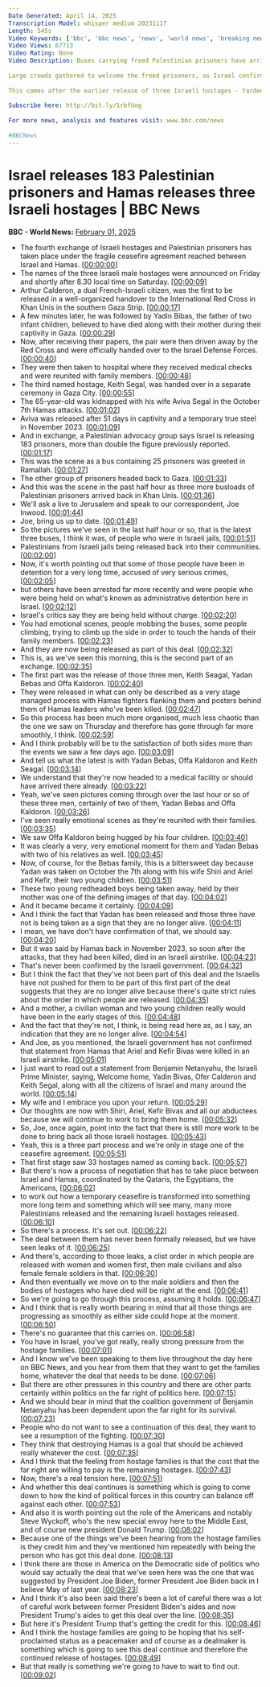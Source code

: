 ```yaml
---
Date Generated: April 14, 2025
Transcription Model: whisper medium 20231117
Length: 545s
Video Keywords: ['bbc', 'bbc news', 'news', 'world news', 'breaking news', 'us news', 'world', 'america', 'usa', 'usa news', 'india news']
Video Views: 67713
Video Rating: None
Video Description: Buses carrying freed Palestinian prisoners have arrived in the occupied West Bank and the Gaza Strip after leaving Israeli prisons.
 
Large crowds gathered to welcome the freed prisoners, as Israel confirmed all 183 people due to be freed today have been released.
 
This comes after the earlier release of three Israeli hostages - Yarden Bibas, Ofer Kalderon and Keith Siegel - as part of the ceasefire deal between Israel and Hamas that began on 19 January.
 
Subscribe here: http://bit.ly/1rbfUog
 
For more news, analysis and features visit: www.bbc.com/news
 
#BBCNews
---
```


# Israel releases 183 Palestinian prisoners and Hamas releases three Israeli hostages | BBC News
**BBC - World News:** [February 01, 2025](https://www.youtube.com/watch?v=keyZl1Ut3d4)
*  The fourth exchange of Israeli hostages and Palestinian prisoners has taken place under the fragile ceasefire agreement reached between Israel and Hamas. [[00:00:00](https://www.youtube.com/watch?v=keyZl1Ut3d4&t=0.0s)]
*  The names of the three Israeli male hostages were announced on Friday and shortly after 8.30 local time on Saturday. [[00:00:09](https://www.youtube.com/watch?v=keyZl1Ut3d4&t=9.0s)]
*  Arthur Calderon, a dual French-Israeli citizen, was the first to be released in a well-organized handover to the International Red Cross in Khan Unis in the southern Gaza Strip. [[00:00:17](https://www.youtube.com/watch?v=keyZl1Ut3d4&t=17.0s)]
*  A few minutes later, he was followed by Yadin Bibas, the father of two infant children, believed to have died along with their mother during their captivity in Gaza. [[00:00:29](https://www.youtube.com/watch?v=keyZl1Ut3d4&t=29.0s)]
*  Now, after receiving their papers, the pair were then driven away by the Red Cross and were officially handed over to the Israel Defense Forces. [[00:00:40](https://www.youtube.com/watch?v=keyZl1Ut3d4&t=40.0s)]
*  They were then taken to hospital where they received medical checks and were reunited with family members. [[00:00:48](https://www.youtube.com/watch?v=keyZl1Ut3d4&t=48.0s)]
*  The third named hostage, Keith Segal, was handed over in a separate ceremony in Gaza City. [[00:00:55](https://www.youtube.com/watch?v=keyZl1Ut3d4&t=55.0s)]
*  The 65-year-old was kidnapped with his wife Aviva Segal in the October 7th Hamas attacks. [[00:01:02](https://www.youtube.com/watch?v=keyZl1Ut3d4&t=62.0s)]
*  Aviva was released after 51 days in captivity and a temporary true steel in November 2023. [[00:01:09](https://www.youtube.com/watch?v=keyZl1Ut3d4&t=69.0s)]
*  And in exchange, a Palestinian advocacy group says Israel is releasing 183 prisoners, more than double the figure previously reported. [[00:01:17](https://www.youtube.com/watch?v=keyZl1Ut3d4&t=77.0s)]
*  This was the scene as a bus containing 25 prisoners was greeted in Ramallah. [[00:01:27](https://www.youtube.com/watch?v=keyZl1Ut3d4&t=87.0s)]
*  The other group of prisoners headed back to Gaza. [[00:01:33](https://www.youtube.com/watch?v=keyZl1Ut3d4&t=93.0s)]
*  And this was the scene in the past half hour as three more busloads of Palestinian prisoners arrived back in Khan Unis. [[00:01:36](https://www.youtube.com/watch?v=keyZl1Ut3d4&t=96.0s)]
*  We'll ask a live to Jerusalem and speak to our correspondent, Joe Inwood. [[00:01:44](https://www.youtube.com/watch?v=keyZl1Ut3d4&t=104.0s)]
*  Joe, bring us up to date. [[00:01:49](https://www.youtube.com/watch?v=keyZl1Ut3d4&t=109.0s)]
*  So the pictures we've seen in the last half hour or so, that is the latest three buses, I think it was, of people who were in Israeli jails, [[00:01:51](https://www.youtube.com/watch?v=keyZl1Ut3d4&t=111.0s)]
*  Palestinians from Israeli jails being released back into their communities. [[00:02:00](https://www.youtube.com/watch?v=keyZl1Ut3d4&t=120.0s)]
*  Now, it's worth pointing out that some of those people have been in detention for a very long time, accused of very serious crimes, [[00:02:05](https://www.youtube.com/watch?v=keyZl1Ut3d4&t=125.0s)]
*  but others have been arrested far more recently and were people who were being held on what's known as administrative detention here in Israel. [[00:02:12](https://www.youtube.com/watch?v=keyZl1Ut3d4&t=132.0s)]
*  Israel's critics say they are being held without charge. [[00:02:20](https://www.youtube.com/watch?v=keyZl1Ut3d4&t=140.0s)]
*  You had emotional scenes, people mobbing the buses, some people climbing, trying to climb up the side in order to touch the hands of their family members. [[00:02:23](https://www.youtube.com/watch?v=keyZl1Ut3d4&t=143.0s)]
*  And they are now being released as part of this deal. [[00:02:32](https://www.youtube.com/watch?v=keyZl1Ut3d4&t=152.0s)]
*  This is, as we've seen this morning, this is the second part of an exchange. [[00:02:35](https://www.youtube.com/watch?v=keyZl1Ut3d4&t=155.0s)]
*  The first part was the release of those three men, Keith Seagal, Yadan Bebas and Offa Kaldoron. [[00:02:40](https://www.youtube.com/watch?v=keyZl1Ut3d4&t=160.0s)]
*  They were released in what can only be described as a very stage managed process with Hamas fighters flanking them and posters behind them of Hamas leaders who've been killed. [[00:02:47](https://www.youtube.com/watch?v=keyZl1Ut3d4&t=167.0s)]
*  So this process has been much more organised, much less chaotic than the one we saw on Thursday and therefore has gone through far more smoothly, I think. [[00:02:59](https://www.youtube.com/watch?v=keyZl1Ut3d4&t=179.0s)]
*  And I think probably will be to the satisfaction of both sides more than the events we saw a few days ago. [[00:03:09](https://www.youtube.com/watch?v=keyZl1Ut3d4&t=189.0s)]
*  And tell us what the latest is with Yadan Bebas, Offa Kaldoron and Keith Seagal. [[00:03:14](https://www.youtube.com/watch?v=keyZl1Ut3d4&t=194.0s)]
*  We understand that they're now headed to a medical facility or should have arrived there already. [[00:03:22](https://www.youtube.com/watch?v=keyZl1Ut3d4&t=202.0s)]
*  Yeah, we've seen pictures coming through over the last hour or so of these three men, certainly of two of them, Yadan Bebas and Offa Kaldoron. [[00:03:26](https://www.youtube.com/watch?v=keyZl1Ut3d4&t=206.0s)]
*  I've seen really emotional scenes as they're reunited with their families. [[00:03:35](https://www.youtube.com/watch?v=keyZl1Ut3d4&t=215.0s)]
*  We saw Offa Kaldoron being hugged by his four children. [[00:03:40](https://www.youtube.com/watch?v=keyZl1Ut3d4&t=220.0s)]
*  It was clearly a very, very emotional moment for them and Yadan Bebas with two of his relatives as well. [[00:03:45](https://www.youtube.com/watch?v=keyZl1Ut3d4&t=225.0s)]
*  Now, of course, for the Bebas family, this is a bittersweet day because Yadan was taken on October the 7th along with his wife Shiri and Ariel and Kefir, their two young children. [[00:03:51](https://www.youtube.com/watch?v=keyZl1Ut3d4&t=231.0s)]
*  These two young redheaded boys being taken away, held by their mother was one of the defining images of that day. [[00:04:02](https://www.youtube.com/watch?v=keyZl1Ut3d4&t=242.0s)]
*  And it became became it certainly. [[00:04:09](https://www.youtube.com/watch?v=keyZl1Ut3d4&t=249.0s)]
*  And I think the fact that Yadan has been released and those three have not is being taken as a sign that they are no longer alive. [[00:04:11](https://www.youtube.com/watch?v=keyZl1Ut3d4&t=251.0s)]
*  I mean, we have don't have confirmation of that, we should say. [[00:04:20](https://www.youtube.com/watch?v=keyZl1Ut3d4&t=260.0s)]
*  But it was said by Hamas back in November 2023, so soon after the attacks, that they had been killed, died in an Israeli airstrike. [[00:04:23](https://www.youtube.com/watch?v=keyZl1Ut3d4&t=263.0s)]
*  That's never been confirmed by the Israeli government. [[00:04:32](https://www.youtube.com/watch?v=keyZl1Ut3d4&t=272.0s)]
*  But I think the fact that they've not been part of this deal and the Israelis have not pushed for them to be part of this first part of the deal suggests that they are no longer alive because there's quite strict rules about the order in which people are released. [[00:04:35](https://www.youtube.com/watch?v=keyZl1Ut3d4&t=275.0s)]
*  And a mother, a civilian woman and two young children really would have been in the early stages of this. [[00:04:48](https://www.youtube.com/watch?v=keyZl1Ut3d4&t=288.0s)]
*  And the fact that they're not, I think, is being read here as, as I say, an indication that they are no longer alive. [[00:04:54](https://www.youtube.com/watch?v=keyZl1Ut3d4&t=294.0s)]
*  And Joe, as you mentioned, the Israeli government has not confirmed that statement from Hamas that Ariel and Kefir Bivas were killed in an Israeli airstrike. [[00:05:01](https://www.youtube.com/watch?v=keyZl1Ut3d4&t=301.0s)]
*  I just want to read out a statement from Benjamin Netanyahu, the Israeli Prime Minister, saying, Welcome home, Yadin Bivas, Ofer Calderon and Keith Segal, along with all the citizens of Israel and many around the world. [[00:05:14](https://www.youtube.com/watch?v=keyZl1Ut3d4&t=314.0s)]
*  My wife and I embrace you upon your return. [[00:05:29](https://www.youtube.com/watch?v=keyZl1Ut3d4&t=329.0s)]
*  Our thoughts are now with Shiri, Ariel, Kefir Bivas and all our abductees because we will continue to work to bring them home. [[00:05:32](https://www.youtube.com/watch?v=keyZl1Ut3d4&t=332.0s)]
*  So, Joe, once again, point into the fact that there is still more work to be done to bring back all those Israeli hostages. [[00:05:43](https://www.youtube.com/watch?v=keyZl1Ut3d4&t=343.0s)]
*  Yeah, this is a three part process and we're only in stage one of the ceasefire agreement. [[00:05:51](https://www.youtube.com/watch?v=keyZl1Ut3d4&t=351.0s)]
*  That first stage saw 33 hostages named as coming back. [[00:05:57](https://www.youtube.com/watch?v=keyZl1Ut3d4&t=357.0s)]
*  But there's now a process of negotiation that has to take place between Israel and Hamas, coordinated by the Qataris, the Egyptians, the Americans, [[00:06:02](https://www.youtube.com/watch?v=keyZl1Ut3d4&t=362.0s)]
*  to work out how a temporary ceasefire is transformed into something more long term and something which will see many, many more Palestinians released and the remaining Israeli hostages released. [[00:06:10](https://www.youtube.com/watch?v=keyZl1Ut3d4&t=370.0s)]
*  So there's a process. It's set out. [[00:06:22](https://www.youtube.com/watch?v=keyZl1Ut3d4&t=382.0s)]
*  The deal between them has never been formally released, but we have seen leaks of it. [[00:06:25](https://www.youtube.com/watch?v=keyZl1Ut3d4&t=385.0s)]
*  And there's, according to those leaks, a clist order in which people are released with women and women first, then male civilians and also female female soldiers in that. [[00:06:30](https://www.youtube.com/watch?v=keyZl1Ut3d4&t=390.0s)]
*  And then eventually we move on to the male soldiers and then the bodies of hostages who have died will be right at the end. [[00:06:41](https://www.youtube.com/watch?v=keyZl1Ut3d4&t=401.0s)]
*  So we're going to go through this process, assuming it holds. [[00:06:47](https://www.youtube.com/watch?v=keyZl1Ut3d4&t=407.0s)]
*  And I think that is really worth bearing in mind that all those things are progressing as smoothly as either side could hope at the moment. [[00:06:50](https://www.youtube.com/watch?v=keyZl1Ut3d4&t=410.0s)]
*  There's no guarantee that this carries on. [[00:06:58](https://www.youtube.com/watch?v=keyZl1Ut3d4&t=418.0s)]
*  You have in Israel, you've got really, really strong pressure from the hostage families. [[00:07:01](https://www.youtube.com/watch?v=keyZl1Ut3d4&t=421.0s)]
*  And I know we've been speaking to them live throughout the day here on BBC News, and you hear from them that they want to get the families home, whatever the deal that needs to be done. [[00:07:06](https://www.youtube.com/watch?v=keyZl1Ut3d4&t=426.0s)]
*  But there are other pressures in this country and there are other parts certainly within politics on the far right of politics here. [[00:07:15](https://www.youtube.com/watch?v=keyZl1Ut3d4&t=435.0s)]
*  And we should bear in mind that the coalition government of Benjamin Netanyahu has been dependent upon the far right for its survival. [[00:07:23](https://www.youtube.com/watch?v=keyZl1Ut3d4&t=443.0s)]
*  People who do not want to see a continuation of this deal, they want to see a resumption of the fighting. [[00:07:30](https://www.youtube.com/watch?v=keyZl1Ut3d4&t=450.0s)]
*  They think that destroying Hamas is a goal that should be achieved really whatever the cost. [[00:07:35](https://www.youtube.com/watch?v=keyZl1Ut3d4&t=455.0s)]
*  And I think that the feeling from hostage families is that the cost that the far right are willing to pay is the remaining hostages. [[00:07:43](https://www.youtube.com/watch?v=keyZl1Ut3d4&t=463.0s)]
*  Now, there's a real tension here. [[00:07:51](https://www.youtube.com/watch?v=keyZl1Ut3d4&t=471.0s)]
*  And whether this deal continues is something which is going to come down to how the kind of political forces in this country can balance off against each other. [[00:07:53](https://www.youtube.com/watch?v=keyZl1Ut3d4&t=473.0s)]
*  And also it is worth pointing out the role of the Americans and notably Steve Wyckoff, who's the new special envoy here to the Middle East, and of course new president Donald Trump. [[00:08:02](https://www.youtube.com/watch?v=keyZl1Ut3d4&t=482.0s)]
*  Because one of the things we've been hearing from the hostage families is they credit him and they've mentioned him repeatedly with being the person who has got this deal done. [[00:08:13](https://www.youtube.com/watch?v=keyZl1Ut3d4&t=493.0s)]
*  I think there are those in America on the Democratic side of politics who would say actually the deal that we've seen here was the one that was suggested by President Joe Biden, former President Joe Biden back in I believe May of last year. [[00:08:23](https://www.youtube.com/watch?v=keyZl1Ut3d4&t=503.0s)]
*  And I think it's also been said there's been a lot of careful there was a lot of careful work between former President Biden's aides and now President Trump's aides to get this deal over the line. [[00:08:35](https://www.youtube.com/watch?v=keyZl1Ut3d4&t=515.0s)]
*  But here it's President Trump that's getting the credit for this. [[00:08:46](https://www.youtube.com/watch?v=keyZl1Ut3d4&t=526.0s)]
*  And I think the hostage families are going to be hoping that his self-proclaimed status as a peacemaker and of course as a dealmaker is something which is going to see this deal continue and therefore the continued release of hostages. [[00:08:49](https://www.youtube.com/watch?v=keyZl1Ut3d4&t=529.0s)]
*  But that really is something we're going to have to wait to find out. [[00:09:02](https://www.youtube.com/watch?v=keyZl1Ut3d4&t=542.0s)]
